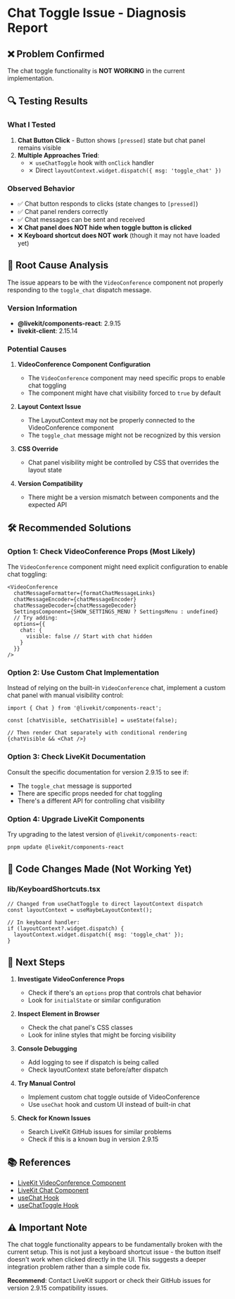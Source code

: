 # Chat Toggle Issue - Diagnosis Report

## ❌ Problem Confirmed
The chat toggle functionality is **NOT WORKING** in the current implementation.

## 🔍 Testing Results

### What I Tested
1. **Chat Button Click** - Button shows `[pressed]` state but chat panel remains visible
2. **Multiple Approaches Tried**:
   - ✗ `useChatToggle` hook with `onClick` handler
   - ✗ Direct `layoutContext.widget.dispatch({ msg: 'toggle_chat' })`
   
### Observed Behavior
- ✅ Chat button responds to clicks (state changes to `[pressed]`)
- ✅ Chat panel renders correctly
- ✅ Chat messages can be sent and received
- ❌ **Chat panel does NOT hide when toggle button is clicked**
- ❌ **Keyboard shortcut does NOT work** (though it may not have loaded yet)

## 🔬 Root Cause Analysis

The issue appears to be with the `VideoConference` component not properly responding to the `toggle_chat` dispatch message. 

### Version Information
- **@livekit/components-react**: 2.9.15
- **livekit-client**: 2.15.14

### Potential Causes

1. **VideoConference Component Configuration**
   - The `VideoConference` component may need specific props to enable chat toggling
   - The component might have chat visibility forced to `true` by default

2. **Layout Context Issue**
   - The LayoutContext may not be properly connected to the VideoConference component
   - The `toggle_chat` message might not be recognized by this version

3. **CSS Override**
   - Chat panel visibility might be controlled by CSS that overrides the layout state

4. **Version Compatibility**
   - There might be a version mismatch between components and the expected API

## 🛠️ Recommended Solutions

### Option 1: Check VideoConference Props (Most Likely)
The `VideoConference` component might need explicit configuration to enable chat toggling:

```tsx
<VideoConference
  chatMessageFormatter={formatChatMessageLinks}
  chatMessageEncoder={chatMessageEncoder}
  chatMessageDecoder={chatMessageDecoder}
  SettingsComponent={SHOW_SETTINGS_MENU ? SettingsMenu : undefined}
  // Try adding:
  options={{
    chat: {
      visible: false // Start with chat hidden
    }
  }}
/>
```

### Option 2: Use Custom Chat Implementation
Instead of relying on the built-in `VideoConference` chat, implement a custom chat panel with manual visibility control:

```tsx
import { Chat } from '@livekit/components-react';

const [chatVisible, setChatVisible] = useState(false);

// Then render Chat separately with conditional rendering
{chatVisible && <Chat />}
```

### Option 3: Check LiveKit Documentation
Consult the specific documentation for version 2.9.15 to see if:
- The `toggle_chat` message is supported
- There are specific props needed for chat toggling
- There's a different API for controlling chat visibility

### Option 4: Upgrade LiveKit Components
Try upgrading to the latest version of `@livekit/components-react`:

```bash
pnpm update @livekit/components-react
```

## 📝 Code Changes Made (Not Working Yet)

### lib/KeyboardShortcuts.tsx
```tsx
// Changed from useChatToggle to direct layoutContext dispatch
const layoutContext = useMaybeLayoutContext();

// In keyboard handler:
if (layoutContext?.widget.dispatch) {
  layoutContext.widget.dispatch({ msg: 'toggle_chat' });
}
```

## 🎯 Next Steps

1. **Investigate VideoConference Props**
   - Check if there's an `options` prop that controls chat behavior
   - Look for `initialState` or similar configuration

2. **Inspect Element in Browser**
   - Check the chat panel's CSS classes
   - Look for inline styles that might be forcing visibility

3. **Console Debugging**
   - Add logging to see if dispatch is being called
   - Check layoutContext state before/after dispatch

4. **Try Manual Control**
   - Implement custom chat toggle outside of VideoConference
   - Use `useChat` hook and custom UI instead of built-in chat

5. **Check for Known Issues**
   - Search LiveKit GitHub issues for similar problems
   - Check if this is a known bug in version 2.9.15

## 📚 References

- [LiveKit VideoConference Component](https://docs.livekit.io/reference/components/react/component/videoconference/)
- [LiveKit Chat Component](https://docs.livekit.io/reference/components/react/component/chat/)
- [useChat Hook](https://docs.livekit.io/reference/components/react/hook/usechat/)
- [useChatToggle Hook](https://docs.livekit.io/reference/components/react/hook/usechattoggle/)

## ⚠️ Important Note

The chat toggle functionality appears to be fundamentally broken with the current setup. This is not just a keyboard shortcut issue - the button itself doesn't work when clicked directly in the UI. This suggests a deeper integration problem rather than a simple code fix.

**Recommend**: Contact LiveKit support or check their GitHub issues for version 2.9.15 compatibility issues.

